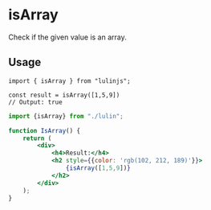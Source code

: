 # isArray

Check if the given value is an array.

## Usage

```tsx
import { isArray } from "lulinjs";

const result = isArray([1,5,9])
// Output: true
```

```jsx live
import {isArray} from "./lulin";

function IsArray() {
    return (
        <div>
            <h4>Result:</h4>
            <h2 style={{color: 'rgb(102, 212, 189)'}}>
                {isArray([1,5,9])}
            </h2>
        </div>
    );
}
```
